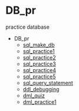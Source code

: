 # DB_pr

practice database
- DB_pr
  - [sql_make_db](https://github.com/JeongmoRyu/DB_pr/blob/main/DB_pr/sql_make_database.md)
  - [sql_practice1](https://github.com/JeongmoRyu/DB_pr/blob/main/DB_pr/sql_practice1.md)
  - [sql_practice2](https://github.com/JeongmoRyu/DB_pr/blob/main/DB_pr/sql_practice2.md)
  - [sql_practice3](https://github.com/JeongmoRyu/DB_pr/blob/main/DB_pr/sql_practice3.md)
  - [sql_practice4](https://github.com/JeongmoRyu/DB_pr/blob/main/DB_pr/sql_practice4.md)
  - [sql_practice5](https://github.com/JeongmoRyu/DB_pr/blob/main/DB_pr/sql_practice5.md)
  - [sql_query_statement](https://github.com/JeongmoRyu/DB_pr/blob/main/DB_pr/sql_query_statement.md)
  - [ddl_debugging](https://github.com/JeongmoRyu/DB_pr/blob/main/DB_pr/ddl_debugging.md)
  - [dml_quiz](https://github.com/JeongmoRyu/DB_pr/blob/main/DB_pr/dml_quiz.md)
  - [dml_practice1](https://github.com/JeongmoRyu/DB_pr/blob/main/DB_pr/dml_practice1.md)






